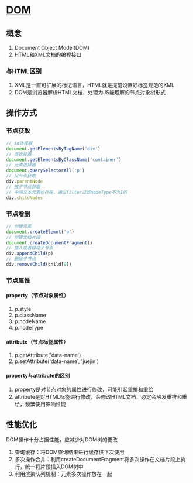 # [DOM](https://developer.mozilla.org/zh-CN/docs/Learn/JavaScript/Client-side_web_APIs/Manipulating_documents)

## 概念

1. Document Object Model(DOM)
2. HTML和XML文档的编程接口

### 与HTML区别

1. XML是一直可扩展的标记语言，HTML就是提前设置好标签规范的XML
2. DOM是浏览器解析HTML文档，处理为JS能理解的节点对象树形式

## 操作方式

### 节点获取

```js
// id选择器
document.getElementsByTagName('div')
// 类选择器
document.getElementsByClassName('container')
// 元素选择器
document.querySelectorAll('p')
// 父节点获取
div.parentNode
// 孩子节点获取
// 中间文本元素也存在，通过filter过滤nodeType不为1的
div.childNodes
```

### 节点增删

```js
// 创建元素
document.createElemnt('p')
// 创建文档片段
document.createDocumentFragment()
// 插入或者移动子节点
div.appendChild(p)
// 删除子节点
div.removeChild(child[0])
```

### 节点属性

#### property（节点对象属性）

1. p.style
2. p.className
3. p.nodeName
4. p.nodeType

#### attribute（节点标签属性）

1. p.getAttribute('data-name')
2. p.setAttribute('data-name', 'juejin')

#### property与attribute的区别

1. property是对节点对象的属性进行修改，可能引起重排和重绘
2. attribute是对HTML标签进行修改，会修改HTML文档，必定会触发重排和重绘，频繁使用影响性能

## 性能优化

DOM操作十分占据性能，应减少对DOM树的更改

1. 查询缓存：将DOM查询结果进行缓存供下次使用
2. 多次操作合并：利用createDocumentFragment将多次操作在文档片段上执行，统一将片段插入DOM树中
3. 利用渲染队列机制：元素多次操作放在一起
